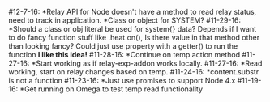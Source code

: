 #12-7-16:
*Relay API for Node doesn't have a method to read relay status, need to track
  in application.
*Class or object for SYSTEM?
#11-29-16:
*Should a class or obj literal be used for system{} data?
  Depends if I want to do fancy function stuff like .heat.on(),
  Is there value in that method other than looking fancy?
  Could just use property with a getter() to run the function **I like this idea!**
#11-28-16:
*Continue on temp action method
#11-27-16:
*Start working as if relay-exp-addon works locally.
#11-27-16:
*Read working, start on relay changes based on temp.
#11-24-16:
*content.substr is not a function
#11-23-16:
*Just use promises to support Node 4.x
#11-19-16:
*Get running on Omega to test temp read functionality
